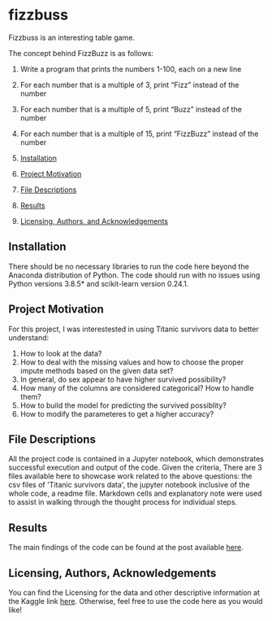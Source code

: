 # fizzbuss

Fizzbuss is an interesting table game. 

The concept behind FizzBuzz is as follows:

1. Write a program that prints the numbers 1-100, each on a new line
2. For each number that is a multiple of 3, print “Fizz” instead of the number
3. For each number that is a multiple of 5, print “Buzz” instead of the number
4. For each number that is a multiple of 15, print “FizzBuzz” instead of the number

1. [Installation](#installation)
2. [Project Motivation](#motivation)
3. [File Descriptions](#files)
4. [Results](#results)
5. [Licensing, Authors, and Acknowledgements](#licensing)

## Installation <a name="installation"></a>

There should be no necessary libraries to run the code here beyond the Anaconda distribution of Python. The code should run with no issues using Python versions 3.8.5* and scikit-learn version 0.24.1.

## Project Motivation<a name="motivation"></a>

For this project, I was interestested in using Titanic survivors data to better understand:

1. How to look at the data?
2. How to deal with the missing values and how to choose the proper impute methods based on the given data set?
3. In general, do sex appear to have higher survived possibility?
4. How many of the columns are considered categorical? How to handle them?
5. How to build the model for predicting the survived possiblity?
6. How to modify the parameteres to get a higher accuracy?


## File Descriptions <a name="files"></a>

All the project code is contained in a Jupyter notebook, which demonstrates successful execution and output of the code. Given the criteria, There are 3 files available here to showcase work related to the above questions: the csv files of 'Titanic survivors data', the jupyter notebook inclusive of the whole code, a readme file.  Markdown cells and explanatory note were used to assist in walking through the thought process for individual steps.  

## Results<a name="results"></a>

The main findings of the code can be found at the post available [here](https://jingli11.medium.com/how-to-start-being-a-data-scientist-735c9c2f5e1).

## Licensing, Authors, Acknowledgements<a name="licensing"></a>

You can find the Licensing for the data and other descriptive information at the Kaggle link [here](https://www.kaggle.com/panamby/titanic-survivors/comments?select=train.csv).  Otherwise, feel free to use the code here as you would like! 


